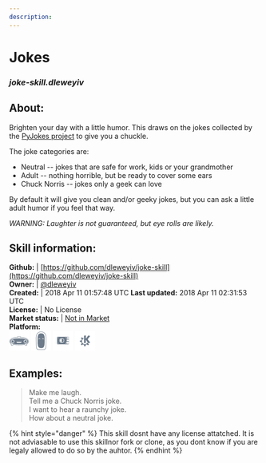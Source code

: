 ```yaml
---    
description:   
---    
```

# Jokes  
### _joke-skill.dleweyiv_  
## About:  
Brighten your day with a little humor.  This draws on the jokes collected by the [PyJokes project](https://github.com/pyjokes/pyjokes) to give you a chuckle.

The joke categories are:
* Neutral -- jokes that are safe for work, kids or your grandmother
* Adult -- nothing horrible, but be ready to cover some ears
* Chuck Norris -- jokes only a geek can love

By default it will give you clean and/or geeky jokes, but you can ask a little adult humor if you feel that way.

_WARNING:  Laughter is not guaranteed, but eye rolls are likely._

## Skill information:  
**Github:** | [https://github.com/dleweyiv/joke-skill](https://github.com/dleweyiv/joke-skill)  
**Owner:** | [@dleweyiv](https://github.com/dleweyiv)  
**Created:** | 2018 Apr 11 01:57:48 UTC  **Last updated:** 2018 Apr 11 02:31:53 UTC  
**License:** | No License  
**Market status:** | [Not in Market](https://market.mycroft.ai/skill/)  
**Platform:**  
 ![](../.gitbook/assets/mark-1-icon.png)  ![](../.gitbook/assets/mark-2-icon.png)  ![](../.gitbook/assets/picroft-icon.png)  ![](../.gitbook/assets/kde.png)   
## Examples:  
> Make me laugh.  
> Tell me a Chuck Norris joke.  
> I want to hear a raunchy joke.  
> How about a neutral joke.  
  
{% hint style="danger" %}
This skill dosnt have any license attatched. It is not adviasable to use this skillnor fork or clone, as you dont know if you are legaly allowed to do so by the auhtor.
{% endhint %}
